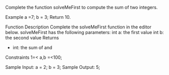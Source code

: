 Complete the function solveMeFirst to compute the sum of two integers.

Example
a =7;
b = 3;
Return 10.

Function Description
Complete the solveMeFirst function in the editor below.
solveMeFirst has the following parameters:
int a: the first value
int b: the second value
Returns
- int: the sum of  and 

Constraints
1=< a,b =<100;

Sample Input:
a = 2;
b = 3;
Sample Output:
5;
